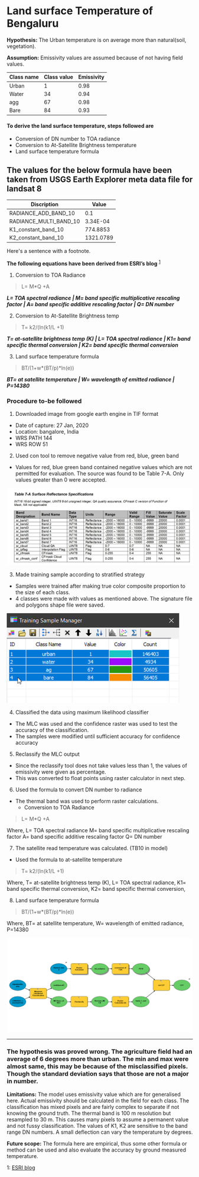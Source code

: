# Land surface Temperature of Bengaluru
**Hypothesis:** The Urban temperature is on average more than natural(soil, vegetation).

**Assumption:** Emissivity values are assumed because of not having field values.


| Class name | Class value | Emissivity |
| ----------- | ----------- | ----------- |
|Urban|1|0.98|
|Water	| 34	| 0.94 |
|agg |	67	| 0.98 |
|Bare |	84	| 0.93 |


#### To derive the land surface temperature, steps followed are
-	Conversion of DN number to TOA radiance
-	Conversion to At-Satellite Brightness temperature
-	Land surface temperature formula

**The values for the below formula have been taken from USGS Earth Explorer meta data file for landsat 8**
---

<center>

| Discription | Value |
| ----------- | ----------- |
| RADIANCE_ADD_BAND_10 | 0.1 |
| RADIANCE_MULTI_BAND_10 | 3.34E-04 |
| K1_constant_band_10 | 774.8853 |
| K2_constant_band_10 | 1321.0789 |

</center>
Here's a sentence with a footnote. 


**The following equations have been derived from ESRI’s blog** <sup>[1](#myfootnote1)</sup>
1. Conversion to TOA Radiance

 > L= M*Q +A
 
 ***L= TOA spectral radiance | M= band specific multiplicative rescaling factor | A= band specific additive rescaling factor | Q= DN number***

2. Conversion to At-Satellite Brightness temp

> T= k2/(ln(k1/L +1)

***T= at-satellite brightness temp (K) | L= TOA spectral radiance | K1= band specific thermal conversion | K2= band specific thermal conversion***


3.	Land surface temperature formula

> BT/(1+w*(BT/p)*ln(e))

***BT= at satellite temperature | W= wavelength of emitted radiance | P=14380***

### Procedure to-be followed

1.	Downloaded image from google earth engine in TIF format
- Date of capture: 27 Jan, 2020
- Location: bangalore, India
- WRS PATH 144
- WRS ROW 51
2.	Used con tool to remove negative value from red, blue, green band
- Values for red, blue green band contained negative values which are not permitted for evaluation. The source was found to be Table 7-A. Only values greater than 0 were accepted.

![TABLE 7-A](LST/table7.jpg)

3.	Made training sample according to stratified strategy
- Samples were trained after making true color composite proportion to the size of each class.
- 4 classes were made with values as mentioned above. The signature file and polygons shape file were saved.

![training samples](LST/trainSample.png)

4.	Classified the data using maximum likelihood classifier
- The MLC was used and the confidence raster was used to test the accuracy of the classification.
- The samples were modified until sufficient accuracy for confidence accuracy

5.	Reclassify the MLC output
- Since the reclassify tool does not take values less than 1, the values of emissivity were given as percentage.
- This was converted to float points using raster calculator in next step.

6.	Used the formula to convert DN number to radiance
- The thermal band was used to perform raster calculations. 
   - Conversion to TOA Radiance
> L= M*Q +A

Where,
L= TOA spectral radiance
M= band specific multiplicative rescaling factor
A= band specific additive rescaling factor
Q= DN number

7. The satellite read temperature was calculated. (TB10 in model)
- Used the formula to at-satellite temperature
>  T= k2/(ln(k1/L +1)

Where,
T= at-satellite brightness temp (K),
L= TOA spectral radiance,
K1= band specific thermal conversion,
K2= band specific thermal conversion,

8.	Land surface temperature formula
>	BT/(1+w*(BT/p)*ln(e))

Where,
BT= at satellite temperature, 
W= wavelength of emitted radiance, 
P=14380

![model builder](LST/modelBuilder.png) 

---



### **The hypothesis was proved wrong. The agriculture field had an average of 6 degrees more than urban. The min and max were almost same, this may be because of the misclassified pixels. Though the standard deviation says that those are not a major in number.**

**Limitations:**
The model uses emissivity value which are for generalised here. Actual emissivity should be calculated in the field for each class. 
The classification has mixed pixels and are fairly complex to separate if not knowing the ground truth. 
The thermal band is 100 m resolution but resampled to 30 m. This causes many pixels to assume a permanent value and not fussy classification. 
The values of K1, K2 are sensitive to the band range DN numbers. A small deflection can vary the temperature by degrees. 

**Future scope:**
The formula here are empirical, thus some other formula or method can be used and also evaluate the accuracy by ground measured temperature. 


<a name="myfootnote1">1</a>: [ESRI blog](https://www.esri.com/arcgis-blog/products/product/analytics/deriving-temperature-from-landsat-8-thermal-bands-tirs/?rmedium=redirect&rsource=blogs.esri.com/esri/arcgis/2014/01/06/deriving-temperature-from-landsat-8-thermal-bands-tirs) 
